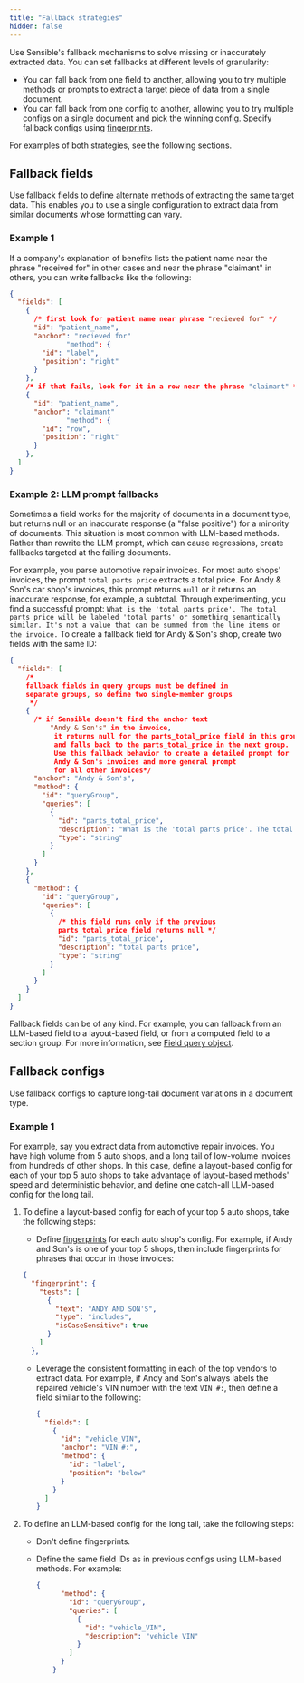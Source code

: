 ```yaml
---
title: "Fallback strategies"
hidden: false
---
```


Use Sensible's fallback mechanisms to solve missing or inaccurately extracted data. You can set fallbacks at different levels of granularity:

- You can fall back from one field to another, allowing you to try multiple methods or prompts to extract a target piece of data from a single document.
- You can fall back from one config to another, allowing you to try multiple configs on a single document and pick the winning config. Specify fallback configs using [fingerprints](https://docs.sensible.so/docs/fingerprint).

For examples of both strategies, see the following sections.

## Fallback fields

Use fallback fields to define alternate methods of extracting the same target data. This enables you to use a single configuration to extract data from similar documents whose formatting can vary.

### Example 1

If a company's explanation of benefits lists the patient name near the phrase "received for" in other cases and near the phrase "claimant" in others, you can write fallbacks like the following:

```json
{
  "fields": [
    {
      /* first look for patient name near phrase "recieved for" */
      "id": "patient_name",
      "anchor": "recieved for"
              "method": {
        "id": "label",
        "position": "right"
      }
    },
    /* if that fails, look for it in a row near the phrase "claimant" */
    {
      "id": "patient_name",
      "anchor": "claimant"
              "method": {
        "id": "row",
        "position": "right"
      }
    },
  ]
}
```


### Example 2: LLM prompt fallbacks

Sometimes a field works for the majority of documents in a document type, but returns null or an inaccurate response (a "false positive") for a minority of documents. This situation is most common with LLM-based methods. Rather than rewrite the LLM prompt, which can cause regressions, create fallbacks targeted at the failing documents.

For example, you parse automotive repair invoices. For most auto shops' invoices, the prompt `total parts price` extracts a total price. For Andy & Son's car shop's invoices, this prompt returns `null` or it returns an inaccurate response, for example, a subtotal.  Through experimenting, you find a successful prompt:  `What is the 'total parts price'. The total parts price will be labeled 'total parts' or something semantically similar. It's not a value that can be summed from the line items on the invoice.` To create a fallback field for Andy & Son's shop, create two fields with the same ID:

```json
{
  "fields": [
    /*
    fallback fields in query groups must be defined in
    separate groups, so define two single-member groups
     */
    {
      /* if Sensible doesn't find the anchor text 
          "Andy & Son's" in the invoice,
           it returns null for the parts_total_price field in this group
           and falls back to the parts_total_price in the next group.
           Use this fallback behavior to create a detailed prompt for 
           Andy & Son's invoices and more general prompt
           for all other invoices*/
      "anchor": "Andy & Son's",
      "method": {
        "id": "queryGroup",
        "queries": [
          {
            "id": "parts_total_price",
            "description": "What is the 'total parts price'. The total parts price will be labeled 'total parts' or something semantically similar.  It's not a value that can be summed from the line items on the invoice",
            "type": "string"
          }
        ]
      }
    },
    {
      "method": {
        "id": "queryGroup",
        "queries": [
          {
            /* this field runs only if the previous
            parts_total_price field returns null */
            "id": "parts_total_price",
            "description": "total parts price",
            "type": "string"
          }
        ]
      }
    }
  ]
}
```

Fallback fields can be of any kind. For example, you can fallback from an LLM-based field to a layout-based field, or from a computed field to a section group. For more information, see [Field query object](doc:field-query-object).

## Fallback configs

Use fallback configs to capture long-tail document variations in a document type.

### Example 1

For example, say you extract data from automotive repair invoices. You have high volume from 5 auto shops, and a long tail of low-volume invoices from hundreds of other shops. In this case, define a layout-based config for each of your top 5 auto shops to take advantage of layout-based methods' speed and deterministic behavior, and define one catch-all LLM-based config for the long tail.

1. To define a layout-based config for each of your top 5 auto shops, take the following steps:

   - Define  [fingerprints](doc:fingerprint) for each auto shop's config. For example, if Andy and Son's is one of your top 5 shops, then include fingerprints for phrases that occur in those invoices:

   ```json
   {
     "fingerprint": {
       "tests": [
         {
           "text": "ANDY AND SON'S",
           "type": "includes",
           "isCaseSensitive": true
         }
       ]
     },
   ```
   
    - Leverage the consistent formatting in each of the top vendors to extract data. For example, if Andy and Son's always labels the repaired vehicle's VIN number with the text `VIN #:`, then define a field similar to the following:
   
      ```json
      {
        "fields": [
          {
            "id": "vehicle_VIN",
            "anchor": "VIN #:",
            "method": {
              "id": "label",
              "position": "below"
            }
          }
        ]
      }
      ```
   
      
   
2. To define an LLM-based config for the long tail, take the following steps:

    - Don't define fingerprints.

    - Define the same field IDs as in previous configs using LLM-based methods. For example:

      ```json
      {
            "method": {
              "id": "queryGroup",
              "queries": [
                {
                  "id": "vehicle_VIN",
                  "description": "vehicle VIN"
                }
              ]
            }
          }
      ```

